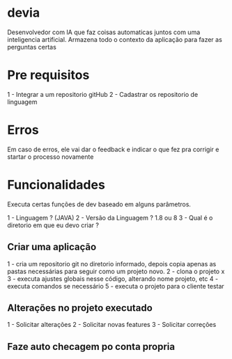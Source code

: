 # devia
Desenvolvedor com IA que faz coisas automaticas juntos com uma inteligencia artificial.
Armazena todo o contexto da aplicação para fazer as perguntas certas


# Pre requisitos

1 - Integrar a um repositorio gitHub
2 - Cadastrar os repositorio de linguagem

# Erros
Em caso de erros, ele vai dar o feedback e indicar o que fez pra corrigir e startar o processo novamente

# Funcionalidades 
Executa certas funções de dev baseado em alguns parâmetros.

1 - Linguagem ? (JAVA)
2 - Versão da Linguagem ? 1.8 ou 8
3 - Qual é o diretorio em que eu devo criar ?



## Criar uma aplicação

1 - cria um repositorio git no diretorio informado, depois copia apenas as pastas necessárias para seguir como um projeto novo.
2 - clona o projeto x
3 - executa ajustes globais nesse código, alterando nome projeto, etc
4 - executa comandos se necessário
5 - executa o projeto para o cliente testar

## Alterações no projeto executado

1 - Solicitar alterações
2 - Solicitar novas features
3 - Solicitar correções

## Faze auto checagem po conta propria
